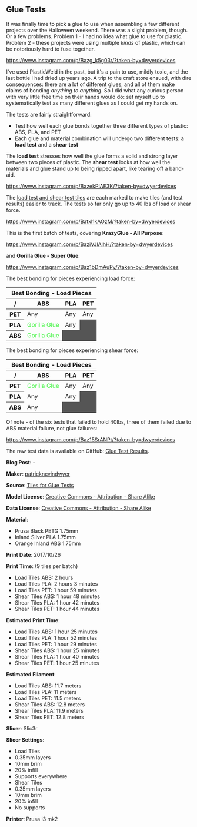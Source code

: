 ## Glue Tests

It was finally time to pick a glue to use when assembling a few different projects over
the Halloween weekend. There was a slight problem, though. Or a few problems. Problem 1 - I had
no idea what glue to use for plastic. Problem 2 - these projects were using multiple _kinds_ of
plastic, which can be notoriously hard to fuse together.

https://www.instagram.com/p/Bazg_k5g03r/?taken-by=dwyerdevices

I've used PlasticWeld in the past, but it's a pain to use, mildly toxic, and the last bottle I 
had dried up years ago. A trip to the craft store ensued, with dire consequences: there are a lot
of different glues, and all of them make claims of bonding _anything to anything_. So I did what
any curious person with very little free time on their hands would do: set myself up to systematically
test as many different glues as I could get my hands on.

The tests are fairly straightforward:

 - Test how well each glue bonds together three different types of plastic: ABS, PLA, and PET
 - Each glue and material combination will undergo two different tests: a **load test** and a **shear test**
 
The **load test** stresses how well the glue forms a solid and strong layer between two pieces
of plastic. The **shear test** looks at how well the materials and glue stand up to being ripped
apart, like tearing off a band-aid.

https://www.instagram.com/p/BazekPlAE3K/?taken-by=dwyerdevices

The [load test and shear test tiles](https://www.thingiverse.com/thing:2622828) are each marked
to make tiles (and test results) easier to track. The tests so far only go up to 40 lbs of load or
shear force.

https://www.instagram.com/p/Batxl1kAOzM/?taken-by=dwyerdevices

This is the first batch of tests, covering **KrazyGlue - All Purpose**:

https://www.instagram.com/p/BaziVJlAIhH/?taken-by=dwyerdevices

and **Gorilla Glue - Super Glue**:

https://www.instagram.com/p/Baz1bDmAuPy/?taken-by=dwyerdevices

The best bonding for pieces experiencing load force:

<table>
    <thead>
        <tr>
            <th colspan="4">Best Bonding - Load Pieces</th>
        </tr>
        <tr>
            <th>/</th>
            <th>ABS</th>
            <th>PLA</th>
            <th>PET</th>
        </tr>
    </thead>
    <tbody>
        <tr>
            <th>PET</th>
            <td>Any</td>
            <td>Any</td>
            <td>Any</td>
        </tr>
        <tr>
            <th>PLA</th>
            <td style="color: #42f442">Gorilla Glue</td>
            <td>Any</td>
            <td style="background:#555555"></td>
        </tr>
        <tr>
            <th>ABS</th>
            <td style="color: #42f442">Gorilla Glue</td>
            <td style="background:#555555"></td>
            <td style="background:#555555"></td>
        </tr>
    </tbody>  
</table>

The best bonding for pieces experiencing shear force:

<table>
    <thead>
        <tr>
            <th colspan="4">Best Bonding - Load Pieces</th>
        </tr>
        <tr>
            <th>/</th>
            <th>ABS</th>
            <th>PLA</th>
            <th>PET</th>
        </tr>
    </thead>
    <tbody>
        <tr>
            <th>PET</th>
            <td style="color: #42f442">Gorilla Glue</td>
            <td>Any</td>
            <td>Any</td>
        </tr>
        <tr>
            <th>PLA</th>
            <td>Any</td>
            <td>Any</td>
            <td style="background:#555555"></td>
        </tr>
        <tr>
            <th>ABS</th>
            <td>Any</td>
            <td style="background:#555555"></td>
            <td style="background:#555555"></td>
        </tr>
    </tbody>  
</table>

Of note - of the six tests that failed to hold 40lbs, three of them failed due to ABS material
failure, not glue failures:

https://www.instagram.com/p/Baz15SrANPt/?taken-by=dwyerdevices

The raw test data is available on GitHub: [Glue Test Results](https://github.com/dwyerdevices/projects/blob/master/2017/10/glue%20tests/glue.csv).

  
**Blog Post**: -

**Maker**: [patricknevindwyer](https://www.thingiverse.com/patricknevindwyer)

**Source**: [Tiles for Glue Tests](https://www.thingiverse.com/thing:2622828)

**Model License**: [Creative Commons - Attribution - Share Alike](http://creativecommons.org/licenses/by-sa/3.0/)

**Data License**: [Creative Commons - Attribution - Share Alike](http://creativecommons.org/licenses/by-sa/3.0/)

**Material**:

 - Prusa Black PETG 1.75mm
 - Inland Silver PLA 1.75mm
 - Orange Inland ABS 1.75mm

**Print Date**: 2017/10/26

**Print Time**: (9 tiles per batch)

 - Load Tiles ABS: 2 hours
 - Load Tiles PLA: 2 hours 3 minutes
 - Load Tiles PET: 1 hour 59 minutes
 - Shear Tiles ABS: 1 hour 48 minutes
 - Shear Tiles PLA: 1 hour 42 minutes
 - Shear Tiles PET: 1 hour 44 minutes
 
**Estimated Print Time**:

 - Load Tiles ABS: 1 hour 25 minutes
 - Load Tiles PLA: 1 hour 52 minutes
 - Load Tiles PET: 1 hour 29 minutes
 - Shear Tiles ABS: 1 hour 25 minutes
 - Shear Tiles PLA: 1 hour 40 minutes
 - Shear Tiles PET: 1 hour 25 minutes

**Estimated Filament**:

 - Load Tiles ABS: 11.7 meters
 - Load Tiles PLA: 11 meters
 - Load Tiles PET: 11.5 meters
 - Shear Tiles ABS: 12.8 meters
 - Shear Tiles PLA: 11.9 meters
 - Shear Tiles PET: 12.8 meters
 
**Slicer**: Slic3r

**Slicer Settings**:

 - Load Tiles
  - 0.35mm layers
  - 10mm brim
  - 20% infill
  - Supports everywhere
 - Shear Tiles
  - 0.35mm layers
  - 10mm brim
  - 20% infill
  - No supports

**Printer**: Prusa i3 mk2  